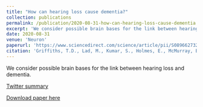 ```yaml
---
title: "How can hearing loss cause dementia?"
collection: publications
permalink: /publication/2020-08-31-how-can-hearing-loss-cause-dementia
excerpt: 'We consider possible brain bases for the link between hearing loss and dementia.'
date: 2020-08-31
venue: 'Neuron'
paperurl: 'https://www.sciencedirect.com/science/article/pii/S0896627320306103/pdfft?md5=8ee99cd099e7a23ca166e64d97a94010&pid=1-s2.0-S0896627320306103-main.pdf'
citation: 'Griffiths, T.D., Lad, M., Kumar, S., Holmes, E., McMurray, B., Maguire, E.A., Billig, A.J., & Sedley, W. (2020). How can hearing loss cause dementia? <i>Neuron</i>, <i>108</i>, https://doi.org/10.1016/j.neuron.2020.08.003'
---
```

We consider possible brain bases for the link between hearing loss and dementia.

[Twitter summary](https://twitter.com/alexjbillig/status/1300478597459841030)

[Download paper here](https://www.sciencedirect.com/science/article/pii/S0896627320306103/pdfft?md5=8ee99cd099e7a23ca166e64d97a94010&pid=1-s2.0-S0896627320306103-main.pdf)
